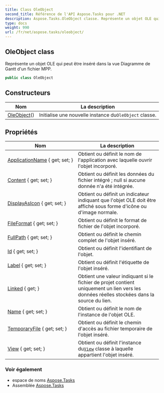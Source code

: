 ```yaml
---
title: Class OleObject
second_title: Référence de l'API Aspose.Tasks pour .NET
description: Aspose.Tasks.OleObject classe. Représente un objet OLE qui peut être inséré dans la vue Diagramme de Gantt dun fichier MPP.
type: docs
weight: 990
url: /fr/net/aspose.tasks/oleobject/
---
```

## OleObject class

Représente un objet OLE qui peut être inséré dans la vue Diagramme de Gantt d'un fichier MPP.

```csharp
public class OleObject
```

## Constructeurs

| Nom | La description |
| --- | --- |
| [OleObject](oleobject/)() | Initialise une nouvelle instance du`OleObject` classe. |

## Propriétés

| Nom | La description |
| --- | --- |
| [ApplicationName](../../aspose.tasks/oleobject/applicationname/) { get; set; } | Obtient ou définit le nom de l'application avec laquelle ouvrir l'objet incorporé. |
| [Content](../../aspose.tasks/oleobject/content/) { get; set; } | Obtient ou définit les données du fichier intégré ; null si aucune donnée n'a été intégrée. |
| [DisplayAsIcon](../../aspose.tasks/oleobject/displayasicon/) { get; set; } | Obtient ou définit un indicateur indiquant que l'objet OLE doit être affiché sous forme d'icône ou d'image normale. |
| [FileFormat](../../aspose.tasks/oleobject/fileformat/) { get; set; } | Obtient ou définit le format de fichier de l'objet incorporé. |
| [FullPath](../../aspose.tasks/oleobject/fullpath/) { get; set; } | Obtient ou définit le chemin complet de l'objet inséré. |
| [Id](../../aspose.tasks/oleobject/id/) { get; set; } | Obtient ou définit l'identifiant de l'objet. |
| [Label](../../aspose.tasks/oleobject/label/) { get; set; } | Obtient ou définit l'étiquette de l'objet inséré. |
| [Linked](../../aspose.tasks/oleobject/linked/) { get; } | Obtient une valeur indiquant si le fichier de projet contient uniquement un lien vers les données réelles stockées dans la source du lien. |
| [Name](../../aspose.tasks/oleobject/name/) { get; set; } | Obtient ou définit le nom de l'instance de l'objet OLE. |
| [TemporaryFile](../../aspose.tasks/oleobject/temporaryfile/) { get; set; } | Obtient ou définit le chemin d'accès au fichier temporaire de l'objet inséré. |
| [View](../../aspose.tasks/oleobject/view/) { get; set; } | Obtient ou définit l'instance du[`View`](./view/) classe à laquelle appartient l'objet inséré. |

### Voir également

* espace de noms [Aspose.Tasks](../../aspose.tasks/)
* Assemblée [Aspose.Tasks](../../)


